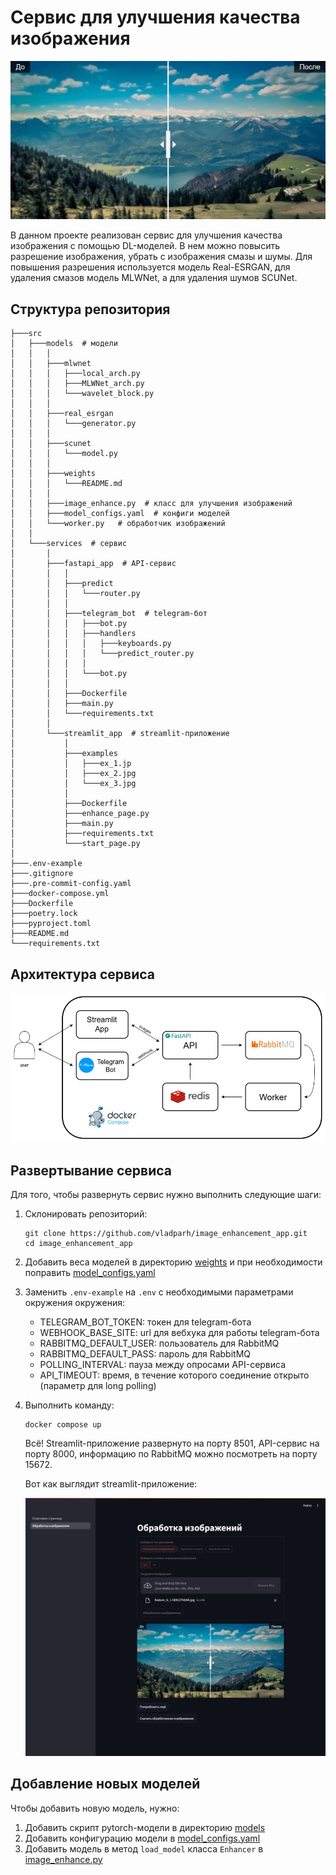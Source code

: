 # Сервис для улучшения качества изображения

![image_1](src/services/streamlit_app/examples/ex_1.jpg)

В данном проекте реализован сервис для улучшения качества изображения с помощью
DL-моделей. В нем можно повысить разрешение изображения, убрать с изображения
смазы и шумы. Для повышения разрешения используется модель Real-ESRGAN, для
удаления смазов модель MLWNet, а для удаления шумов SCUNet.

## Структура репозитория

```
├───src
│   ├───models  # модели
│   │   │
│   │   ├───mlwnet
│   │   │   ├───local_arch.py
│   │   │   ├───MLWNet_arch.py
│   │   │   └───wavelet_block.py
│   │   │
│   │   ├───real_esrgan
│   │   │   └───generator.py
│   │   │
│   │   ├───scunet
│   │   │   └───model.py
│   │   │
│   │   ├───weights
│   │   │   └───README.md
│   │   │
│   │   ├───image_enhance.py  # класс для улучшения изображений
│   │   ├───model_configs.yaml  # конфиги моделей
│   │   └───worker.py   # обработчик изображений
│   │
│   └───services  # сервис
│       │
│       ├───fastapi_app  # API-сервис
│       │   │
│       │   ├───predict
│       │   │   └───router.py
│       │   │
│       │   ├───telegram_bot  # telegram-бот
│       │   │   ├───bot.py
│       │   │   ├───handlers
│       │   │   │   ├───keyboards.py
│       │   │   │   └───predict_router.py
│       │   │   │
│       │   │   └───bot.py
│       │   │
│       │   ├───Dockerfile
│       │   ├───main.py
│       │   └───requirements.txt
│       │
│       └───streamlit_app  # streamlit-приложение
│           │
│           ├───examples
│           │   ├───ex_1.jp
│           │   ├───ex_2.jpg
│           │   └───ex_3.jpg
│           │
│           ├───Dockerfile
│           ├───enhance_page.py
│           ├───main.py
│           ├───requirements.txt
│           └───start_page.py
│
├───.env-example
├───.gitignore
├───.pre-commit-config.yaml
├───docker-compose.yml
├───Dockerfile
├───poetry.lock
├───pyproject.toml
├───README.md
└───requirements.txt
```

## Архитектура сервиса
![image_2](images/service.jpg)

## Развертывание сервиса

Для того, чтобы развернуть сервис нужно выполнить следующие шаги:

1. Склонировать репозиторий:
   ```
   git clone https://github.com/vladparh/image_enhancement_app.git
   cd image_enhancement_app
   ```
2. Добавить веса моделей в директорию [weights](src/models/weights) и при необходимости поправить [model_configs.yaml](src/models/model_configs.yaml)
3. Заменить `.env-example` на `.env` с необходимыми параметрами окружения
   окружения:
   - TELEGRAM_BOT_TOKEN: токен для telegram-бота
   - WEBHOOK_BASE_SITE: url для вебхука для работы telegram-бота
   - RABBITMQ_DEFAULT_USER: пользователь для RabbitMQ
   - RABBITMQ_DEFAULT_PASS: пароль для RabbitMQ
   - POLLING_INTERVAL: пауза между опросами API-сервиса
   - API_TIMEOUT: время, в течение которого соединение открыто (параметр для long polling)
4. Выполнить команду:
   ```
   docker compose up
   ```
   Всё! Streamlit-приложение развернуто на порту 8501, API-сервис на порту 8000,
   информацию по RabbitMQ можно посмотреть на порту 15672.
   
   Вот как выглядит streamlit-приложение:
   
   ![image_3](images/streamlit_app.jpg)

## Добавление новых моделей

Чтобы добавить новую модель, нужно:

1. Добавить скрипт pytorch-модели в директорию [models](src/models)
2. Добавить конфигурацию модели в
   [model_configs.yaml](src/models/model_configs.yaml)
3. Добавить модель в метод `load_model` класса `Enhancer` в
   [image_enhance.py](src/models/image_enhance.py)
